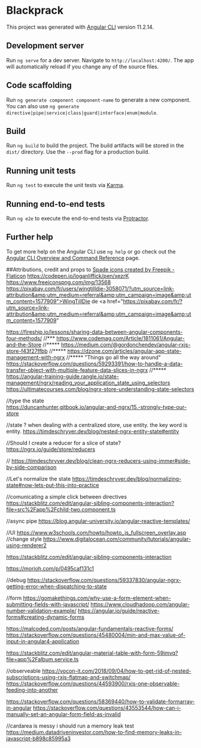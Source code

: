 # Blackprack

This project was generated with [Angular CLI](https://github.com/angular/angular-cli) version 11.2.14.

## Development server

Run `ng serve` for a dev server. Navigate to `http://localhost:4200/`. The app will automatically reload if you change any of the source files.

## Code scaffolding

Run `ng generate component component-name` to generate a new component. You can also use `ng generate directive|pipe|service|class|guard|interface|enum|module`.

## Build

Run `ng build` to build the project. The build artifacts will be stored in the `dist/` directory. Use the `--prod` flag for a production build.

## Running unit tests

Run `ng test` to execute the unit tests via [Karma](https://karma-runner.github.io).

## Running end-to-end tests

Run `ng e2e` to execute the end-to-end tests via [Protractor](http://www.protractortest.org/).

## Further help

To get more help on the Angular CLI use `ng help` or go check out the [Angular CLI Overview and Command Reference](https://angular.io/cli) page.

##Attributions, credit and props to 
<a href="https://www.flaticon.com/free-icons/spade" title="spade icons">Spade icons created by Freepik - Flaticon</a>
https://codepen.io/loganliffick/pen/xezrK
https://www.freeiconspng.com/img/13568
https://pixabay.com/fr/users/wingtilldie-3058071/?utm_source=link-attribution&amp;utm_medium=referral&amp;utm_campaign=image&amp;utm_content=1577909">WingTillDie</a> de <a href="https://pixabay.com/fr/?utm_source=link-attribution&amp;utm_medium=referral&amp;utm_campaign=image&amp;utm_content=1577909"

https://fireship.io/lessons/sharing-data-between-angular-components-four-methods/
//***
https://www.codemag.com/Article/1811061/Angular-and-the-Store
//*****
https://medium.com/@gordonchendev/angular-rxjs-store-f43f27ffbb
//*****
https://dzone.com/articles/angular-app-state-management-with-ngrx
//***** "Things go all the way around" 
https://stackoverflow.com/questions/59293391/how-to-handle-a-data-transfer-object-with-multiple-feature-data-slices-in-ngrx
//*****
https://angular-training-guide.rangle.io/state-management/ngrx/reading_your_application_state_using_selectors
https://ultimatecourses.com/blog/ngrx-store-understanding-state-selectors

//type the state  
https://duncanhunter.gitbook.io/angular-and-ngrx/15.-strongly-type-our-store

//state ? when dealing with a centralized store, use entity. the key word is entity.
https://timdeschryver.dev/blog/nested-ngrx-entity-state#entity

//Should I create a reducer for a slice of state?
https://ngrx.io/guide/store/reducers

//
https://timdeschryver.dev/blog/clean-ngrx-reducers-using-immer#side-by-side-comparison

//Let's normalize the state 
https://timdeschryver.dev/blog/normalizing-state#now-lets-put-this-into-practice

//comunicating a simple click between directives 
https://stackblitz.com/edit/angular-sibling-components-interaction?file=src%2Fapp%2Fchild-two.component.ts


//async pipe 
https://blog.angular-university.io/angular-reactive-templates/


//UI
https://www.w3schools.com/howto/howto_js_fullscreen_overlay.asp
//change style 
https://www.digitalocean.com/community/tutorials/angular-using-renderer2


https://stackblitz.com/edit/angular-sibling-components-interaction

https://morioh.com/p/0495caf131c1


//debug 
https://stackoverflow.com/questions/59337830/angular-ngrx-getting-error-when-dispatching-to-state

//form 
https://gomakethings.com/why-use-a-form-element-when-submitting-fields-with-javascript/
https://www.cloudhadoop.com/angular-number-validation-example/
https://angular.io/guide/reactive-forms#creating-dynamic-forms

https://malcoded.com/posts/angular-fundamentals-reactive-forms/
https://stackoverflow.com/questions/45480004/min-and-max-value-of-input-in-angular4-application

https://stackblitz.com/edit/angular-material-table-with-form-59imvq?file=app%2Falbum.service.ts

//observeable 
https://vocon-it.com/2018/09/04/how-to-get-rid-of-nested-subscriptions-using-rxjs-flatmap-and-switchmap/
https://stackoverflow.com/questions/44593900/rxjs-one-observable-feeding-into-another

https://stackoverflow.com/questions/58369440/how-to-validate-formarray-in-angular
https://stackoverflow.com/questions/43553544/how-can-i-manually-set-an-angular-form-field-as-invalid



//cardarea is messy i should run a memory leak test 
https://medium.datadriveninvestor.com/how-to-find-memory-leaks-in-javascript-b898c85995a3

